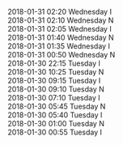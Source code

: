 2018-01-31 02:20 Wednesday  I  
2018-01-31 02:10 Wednesday  N  
2018-01-31 02:05 Wednesday  I  
2018-01-31 01:40 Wednesday  N  
2018-01-31 01:35 Wednesday  I  
2018-01-31 00:50 Wednesday  N  
2018-01-30 22:15 Tuesday  I  
2018-01-30 10:25 Tuesday  N  
2018-01-30 09:15 Tuesday  I  
2018-01-30 09:10 Tuesday  N  
2018-01-30 07:10 Tuesday  I  
2018-01-30 05:45 Tuesday  N  
2018-01-30 05:40 Tuesday  I  
2018-01-30 01:00 Tuesday  N  
2018-01-30 00:55 Tuesday  I  
